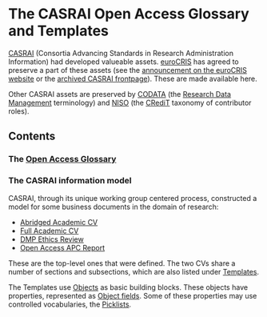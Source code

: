 # The CASRAI Open Access Glossary and Templates

[CASRAI](https://en.wikipedia.org/wiki/Consortia_Advancing_Standards_in_Research_Administration_Information)
(Consortia Advancing Standards in Research Administration Information) had developed valueable assets.
[euroCRIS](https://eurocris.org) has agreed to preserve a part of these assets (see the [announcement on the euroCRIS website](https://eurocris.org/news/casrai-domain-handover) or the [archived CASRAI frontpage](https://web.archive.org/web/20220624175507/https://casrai.org/)).
These are made available here.

Other CASRAI assets are preserved by [CODATA](https://codata.org/) (the [Research Data Management](https://codata.org/initiatives/data-science-and-stewardship/rdm-terminology-wg/) terminology) and [NISO](http://niso.org/) (the [CRediT](http://credit.niso.org/) taxonomy of contributor roles).

## Contents

### The [Open Access Glossary](./Open%20access%20glossary/Glossary.md)

### The CASRAI information model

CASRAI, through its unique working group centered process, constructed a model for some business documents in the domain of research:
* [Abridged Academic CV](./Templates/CV%20-%20Abridged%20Academic.md)
* [Full Academic CV](./Templates/CV%20-%20Full%20Academic.md)
* [DMP Ethics Review](./Templates/DMP%20Ethics%20Review.md)
* [Open Access APC Report](./Templates/Open%20Access%20APC%20Report.md)

These are the top-level ones that were defined.
The two CVs share a number of sections and subsections, which are also listed under [Templates](./Templates/).

The Templates use [Objects](./Objects/) as basic building blocks. These objects have properties, represented as [Object fields](./Object-Fields). Some of these properties may use controlled vocabularies, the [Picklists](./Picklists/).
